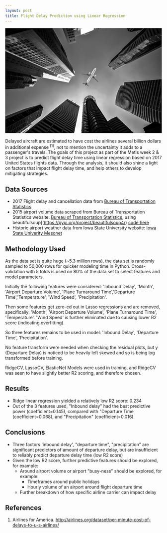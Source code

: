 ```yaml
---
layout: post
title: Flight Delay Prediction using Linear Regression
---
```


<p align="center">
  <img src="../images/airplane.jpg">
</p>

Delayed aircraft are estimated to have cost the airlines several billion dollars in additional expense <sup>[1]</sup>, not to mention the uncertainty it adds to a passenger's travels. The goals of this project as part of the Metis week 2 & 3 project is to  predict flight delay time using linear regression based on 2017 United States flights data. Through the analysis, it should also shine a light on factors that impact flight delay time, and help others to develop mitigating strategies.

## Data Sources
* 2017 Flight delay and cancellation data from [Bureau of Transportation Statistics](https://www.transtats.bts.gov/DL_SelectFields.asp?Table_ID=236)
* 2015 airport volume data scraped from Bureau of Transportation Statistics website: [Bureau of Transportation Statistics](https://www.transtats.bts.gov/airports.asp?pn=1), using beautifulsoup](https://pypi.org/project/beautifulsoup4/) [code here](Web_scraping_airport_volume.ipynb)
* Historic airport weather data from Iowa State University website: [Iowa State Univerity Mesonet](https://mesonet.agron.iastate.edu/request/download.phtml?network=WA_ASOS)

## Methodology Used
As the data set is quite huge (~5.3 million rows), the data set is randomly sampled to 50,000 rows for quicker modeling time in Python. Cross-validation with 5 folds is used on 80% of the data set to select features and model parameters.

Initially the following features were considered: 'Inbound Delay', 'Month', 'Airport Departure Volume', 'Plane Turnaround Time','Departure Time','Temperature', 'Wind Speed', 'Precipitation'.

Then some features get zero-ed out in Lasso regressions and are removed, specifically: 'Month', 'Airport Departure Volume', 'Plane Turnaround Time', 'Temperature'. 'Wind Speed' is further eliminated due to causing lower R2 score (indicating overfitting).

So three features remains to be used in model: 'Inbound Delay', 'Departure Time', 'Precipitation'.

No feature transform were needed when checking the residual plots, but y (Departure Delay) is noticed to be heavily left skewed and so is being log transformed before training.

RidgeCV, LassoCV, ElasticNet Models were used in training, and RidgeCV was seen to have slightly better R2 scoring, and therefore chosen.

## Results
* Ridge linear regression yielded a relatively low R2 score: 0.234
* Out of the 3 features used, "Inbound delay" had the best predictive power (coefficient=0.145), compared with "Departure Time (coefficient=0.068), and "Precipitation" (coefficient=0.016)

## Conclusions
* Three factors 'inbound delay', "departure time", "precipitation" are significant predictors of amount of departure delay, but are insufficient to reliably predict departure delay time (low R2 score)
* Given the low R2 score, further predictive features should be explored, for example:
    * Around airport volume or airport "busy-ness" should be explored, for example:
      * Timeframes around public holidays
      * Hourly volume of an airport around flight departure time
    * Further breakdown of how specific airline carrier can impact delay

## References
1. Airlines for America. http://airlines.org/dataset/per-minute-cost-of-delays-to-u-s-airlines/
